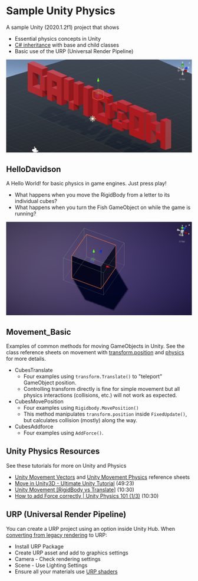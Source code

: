 


# Sample Unity Physics


A sample Unity (2020.1.2f1) project that shows

- Essential physics concepts in Unity
- [C# inheritance](https://learn.unity.com/tutorial/inheritance) with base and child classes
- Basic use of the URP (Universal Render Pipeline)




![hello](Assets/Hello_Davidson/Textures/hello-davidson-screenshot2.png)

## HelloDavidson

A Hello World! for basic physics in game engines. Just press play!

- What happens when you move the RigidBody from a letter to its individual cubes?
- What happens when you turn the Fish GameObject on while the game is running?




![hello](Assets/Movement_Basic/Textures/screenshot.png)


## Movement_Basic

Examples of common methods for moving GameObjects in Unity. See the class reference sheets on movement with [transform.position](https://github.com/omundy/dig250-game-art-dev/blob/master/reference-sheets/Unity-Vectors) and [physics](https://github.com/omundy/dig250-game-art-dev/blob/master/reference-sheets/Unity-Physics.md) for more details.

- CubesTranslate
    - Four examples using `transform.Translate()` to "teleport" GameObject position.
    - Controlling transform directly is fine for simple movement but all physics interactions (collisions, etc.) will not work as expected.
- CubesMovePosition
    - Four examples using `Rigidbody.MovePosition()`
    - This method manipulates `transform.position` inside `FixedUpdate()`, but calculates collision (mostly) along the way.
- CubesAddforce
    - Four examples using `AddForce()`.





## Unity Physics Resources


See these tutorials for more on Unity and Physics


- [Unity Movement Vectors](https://github.com/omundy/dig250-game-art-dev/blob/master/reference-sheets/Unity-Movement-Vectors) and [Unity Movement Physics](https://github.com/omundy/dig250-game-art-dev/blob/master/reference-sheets/Unity-Movement-Physics.md) reference sheets
- [Move in Unity3D - Ultimate Unity Tutorial](https://www.youtube.com/watch?v=fyV77lN1Yl0&ab_channel=JasonWeimann) (49:23)
- [Unity Movement [RigidBody vs Translate]](https://www.youtube.com/watch?v=ixM2W2tPn6c&ab_channel=PressStart) (10:30)
- [How to add Force correctly | Unity Physics 101 (1/3)](https://www.youtube.com/watch?v=BNiAt0HnC5M) (10:30)




## URP (Universal Render Pipeline)

You can create a URP project using an option inside Unity Hub. When [converting from legacy rendering](https://docs.unity3d.com/Packages/com.unity.render-pipelines.universal@7.1/manual/InstallURPIntoAProject.html) to URP:

- Install URP Package
- Create URP asset and add to graphics settings
- Camera - Check rendering settings
- Scene - Use Lighting Settings
- Ensure all your materials use [URP shaders](https://docs.unity3d.com/Packages/com.unity.render-pipelines.universal@7.1/manual/upgrading-your-shaders.html)
